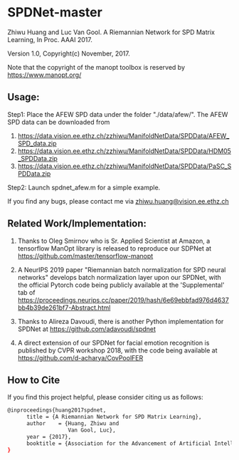 # SPDNet-master
Zhiwu Huang and Luc Van Gool. A Riemannian Network for SPD Matrix Learning, In Proc. AAAI 2017. 

Version 1.0,  Copyright(c) November, 2017. 

Note that the copyright of the manopt toolbox is reserved by https://www.manopt.org/  

## Usage:

Step1: Place the AFEW SPD data under the folder "./data/afew/". The AFEW SPD data can be downloaded from 
1. https://data.vision.ee.ethz.ch/zzhiwu/ManifoldNetData/SPDData/AFEW_SPD_data.zip
2. https://data.vision.ee.ethz.ch/zzhiwu/ManifoldNetData/SPDData/HDM05_SPDData.zip
3. https://data.vision.ee.ethz.ch/zzhiwu/ManifoldNetData/SPDData/PaSC_SPDData.zip


Step2: Launch spdnet_afew.m for a simple example.

If you find any bugs, please contact me via zhiwu.huang@vision.ee.ethz.ch

## Related Work/Implementation:

1. Thanks to Oleg Smirnov who is Sr. Applied Scientist at Amazon, a tensorflow ManOpt library is released to reproduce our SDPNet at https://github.com/master/tensorflow-manopt

2. A NeurIPS 2019 paper "Riemannian batch normalization for SPD neural networks" develops batch normalization layer upon our SPDNet, with the official Pytorch code being publicly available at the 'Supplemental' tab of https://proceedings.neurips.cc/paper/2019/hash/6e69ebbfad976d4637bb4b39de261bf7-Abstract.html

3. Thanks to Alireza Davoudi, there is another Python implementation for SPDNet at https://github.com/adavoudi/spdnet

4. A direct extension of our SPDNet for facial emotion recognition is published by CVPR workshop 2018, with the code being available at https://github.com/d-acharya/CovPoolFER 


## How to Cite <a name="How-to-Cite"></a>
If you find this project helpful, please consider citing us as follows:
```bash
@inproceedings{huang2017spdnet,
      title = {A Riemannian Network for SPD Matrix Learning},
      author    = {Huang, Zhiwu and
                   Van Gool, Luc},
      year = {2017},
      booktitle = {Association for the Advancement of Artificial Intelligence (AAAI)}
}


